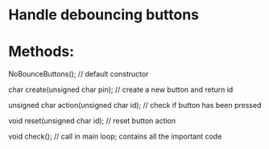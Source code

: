 # Handle debouncing buttons

# Methods:

NoBounceButtons(); 	// default constructor
    
char create(unsigned char pin);  // create a new button and return id
 
unsigned char action(unsigned char id);	// check if button has been pressed

void reset(unsigned char id);	// reset button action

void check();	// call in main loop; contains all the important code
